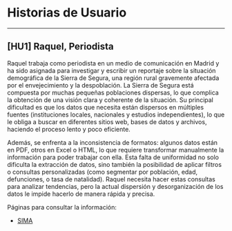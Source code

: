 # Historias de Usuario

---

## [HU1] Raquel, Periodista

Raquel trabaja como periodista en un medio de comunicación en Madrid y ha sido asignada para investigar y escribir un reportaje sobre la situación demográfica de la Sierra de Segura, una región rural gravemente afectada por el envejecimiento y la despoblación. La Sierra de Segura está compuesta por muchas pequeñas poblaciones dispersas, lo que complica la obtención de una visión clara y coherente de la situación. Su principal dificultad es que los datos que necesita están dispersos en múltiples fuentes (instituciones locales, nacionales y estudios independientes), lo que le obliga a buscar en diferentes sitios web, bases de datos y archivos, haciendo el proceso lento y poco eficiente.

Además, se enfrenta a la inconsistencia de formatos: algunos datos están en PDF, otros en Excel o HTML, lo que requiere transformar manualmente la información para poder trabajar con ella. Esta falta de uniformidad no solo dificulta la extracción de datos, sino también la posibilidad de aplicar filtros o consultas personalizadas (como segmentar por población, edad, defunciones, o tasa de natalidad). Raquel necesita hacer estas consultas para analizar tendencias, pero la actual dispersión y desorganización de los datos le impide hacerlo de manera rápida y precisa.

Páginas para consultar la información: 

- [SIMA](https://www.juntadeandalucia.es/institutodeestadisticaycartografia/sima/ficha.htm?mun=23065)


	